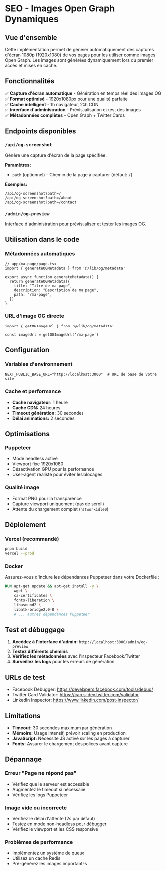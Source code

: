 # SEO - Images Open Graph Dynamiques

## Vue d'ensemble

Cette implémentation permet de générer automatiquement des captures d'écran 1080p (1920x1080) de vos pages pour les utiliser comme images Open Graph. Les images sont générées dynamiquement lors du premier accès et mises en cache.

## Fonctionnalités

✅ **Capture d'écran automatique** - Génération en temps réel des images OG  
✅ **Format optimisé** - 1920x1080px pour une qualité parfaite  
✅ **Cache intelligent** - 1h navigateur, 24h CDN  
✅ **Interface d'administration** - Prévisualisation et test des images  
✅ **Métadonnées complètes** - Open Graph + Twitter Cards  

## Endpoints disponibles

### `/api/og-screenshot`
Génère une capture d'écran de la page spécifiée.

**Paramètres:**
- `path` (optionnel) - Chemin de la page à capturer (défaut: `/`)

**Exemples:**
```
/api/og-screenshot?path=/
/api/og-screenshot?path=/about
/api/og-screenshot?path=/contact
```

### `/admin/og-preview`
Interface d'administration pour prévisualiser et tester les images OG.

## Utilisation dans le code

### Métadonnées automatiques
```tsx
// app/ma-page/page.tsx
import { generateOGMetadata } from '@/lib/og/metadata'

export async function generateMetadata() {
  return generateOGMetadata({
    title: "Titre de ma page",
    description: "Description de ma page",
    path: "/ma-page",
  })
}
```

### URL d'image OG directe
```tsx
import { getOGImageUrl } from '@/lib/og/metadata'

const imageUrl = getOGImageUrl('/ma-page')
```

## Configuration

### Variables d'environnement
```env
NEXT_PUBLIC_BASE_URL="http://localhost:3000"  # URL de base de votre site
```

### Cache et performance
- **Cache navigateur:** 1 heure
- **Cache CDN:** 24 heures
- **Timeout génération:** 30 secondes
- **Délai animations:** 2 secondes

## Optimisations

### Puppeteer
- Mode headless activé
- Viewport fixe 1920x1080
- Désactivation GPU pour la performance
- User-agent réaliste pour éviter les blocages

### Qualité image
- Format PNG pour la transparence
- Capture viewport uniquement (pas de scroll)
- Attente du chargement complet (`networkidle0`)

## Déploiement

### Vercel (recommandé)
```bash
pnpm build
vercel --prod
```

### Docker
Assurez-vous d'inclure les dépendances Puppeteer dans votre Dockerfile :
```dockerfile
RUN apt-get update && apt-get install -y \
    wget \
    ca-certificates \
    fonts-liberation \
    libasound2 \
    libatk-bridge2.0-0 \
    # ... autres dépendances Puppeteer
```

## Test et débuggage

1. **Accédez à l'interface d'admin:** `http://localhost:3000/admin/og-preview`
2. **Testez différents chemins** 
3. **Vérifiez les métadonnées** avec l'inspecteur Facebook/Twitter
4. **Surveillez les logs** pour les erreurs de génération

## URLs de test

- Facebook Debugger: https://developers.facebook.com/tools/debug/
- Twitter Card Validator: https://cards-dev.twitter.com/validator
- LinkedIn Inspector: https://www.linkedin.com/post-inspector/

## Limitations

- **Timeout:** 30 secondes maximum par génération
- **Mémoire:** Usage intensif, prévoir scaling en production
- **JavaScript:** Nécessite JS activé sur les pages à capturer
- **Fonts:** Assurer le chargement des polices avant capture

## Dépannage

### Erreur "Page ne répond pas"
- Vérifiez que le serveur est accessible
- Augmentez le timeout si nécessaire
- Vérifiez les logs Puppeteer

### Image vide ou incorrecte
- Vérifiez le délai d'attente (2s par défaut)
- Testez en mode non-headless pour débugger
- Vérifiez le viewport et les CSS responsive

### Problèmes de performance
- Implémentez un système de queue
- Utilisez un cache Redis
- Pré-générez les images importantes
